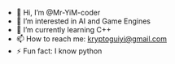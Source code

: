 - 👋 Hi, I’m @Mr-YiM-coder
- 👀 I’m interested in AI and Game Engines
- 🌱 I’m currently learning C++
- 📫 How to reach me: kryptoguiyi@gmail.com
- ⚡ Fun fact: I know python

<!---
Mr-YiM-coder/Mr-YiM-coder is a ✨ special ✨ repository because its `README.md` (this file) appears on your GitHub profile.
You can click the Preview link to take a look at your changes.
--->
